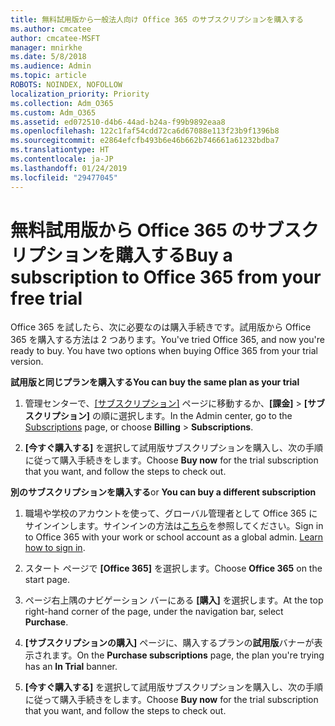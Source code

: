 ```yaml
---
title: 無料試用版から一般法人向け Office 365 のサブスクリプションを購入する
ms.author: cmcatee
author: cmcatee-MSFT
manager: mnirkhe
ms.date: 5/8/2018
ms.audience: Admin
ms.topic: article
ROBOTS: NOINDEX, NOFOLLOW
localization_priority: Priority
ms.collection: Adm_O365
ms.custom: Adm_O365
ms.assetid: ed072510-d4b6-44ad-b24a-f99b9892eaa8
ms.openlocfilehash: 122c1faf54cdd72ca6d67088e113f23b9f1396b8
ms.sourcegitcommit: e2864efcfb493b6e46b662b746661a61232bdba7
ms.translationtype: HT
ms.contentlocale: ja-JP
ms.lasthandoff: 01/24/2019
ms.locfileid: "29477045"
---
```

# <a name="buy-a-subscription-to-office-365-from-your-free-trial"></a><span data-ttu-id="5275c-102">無料試用版から Office 365 のサブスクリプションを購入する</span><span class="sxs-lookup"><span data-stu-id="5275c-102">Buy a subscription to Office 365 from your free trial</span></span>

<span data-ttu-id="5275c-p101">Office 365 を試したら、次に必要なのは購入手続きです。試用版から Office 365 を購入する方法は 2 つあります。</span><span class="sxs-lookup"><span data-stu-id="5275c-p101">You've tried Office 365, and now you're ready to buy. You have two options when buying Office 365 from your trial version.</span></span>
  
 <span data-ttu-id="5275c-105">**試用版と同じプランを購入する**</span><span class="sxs-lookup"><span data-stu-id="5275c-105">**You can buy the same plan as your trial**</span></span>
  
1. <span data-ttu-id="5275c-106">管理センターで、[[サブスクリプション]](https://go.microsoft.com/fwlink/p/?linkid=842054) ページに移動するか、**[課金]** \> **[サブスクリプション]** の順に選択します。</span><span class="sxs-lookup"><span data-stu-id="5275c-106">In the Admin center, go to the [Subscriptions](https://go.microsoft.com/fwlink/p/?linkid=842054) page, or choose **Billing** \> **Subscriptions**.</span></span>
    
2. <span data-ttu-id="5275c-107">**[今すぐ購入する]** を選択して試用版サブスクリプションを購入し、次の手順に従って購入手続きをします。</span><span class="sxs-lookup"><span data-stu-id="5275c-107">Choose **Buy now** for the trial subscription that you want, and follow the steps to check out.</span></span> 
    
<span data-ttu-id="5275c-108">**別のサブスクリプションを購入する**</span><span class="sxs-lookup"><span data-stu-id="5275c-108">or **You can buy a different subscription**</span></span>
  
1. <span data-ttu-id="5275c-109">職場や学校のアカウントを使って、グローバル管理者として Office 365 にサインインします。サインインの方法は[こちら](https://support.office.com/article/e9eb7d51-5430-4929-91ab-6157c5a050b4)を参照してください。</span><span class="sxs-lookup"><span data-stu-id="5275c-109">Sign in to Office 365 with your work or school account as a global admin. [Learn how to sign in](https://support.office.com/article/e9eb7d51-5430-4929-91ab-6157c5a050b4).</span></span>
    
2. <span data-ttu-id="5275c-110">スタート ページで **[Office 365]** を選択します。</span><span class="sxs-lookup"><span data-stu-id="5275c-110">Choose **Office 365** on the start page.</span></span> 
    
3. <span data-ttu-id="5275c-111">ページ右上隅のナビゲーション バーにある **[購入]** を選択します。</span><span class="sxs-lookup"><span data-stu-id="5275c-111">At the top right-hand corner of the page, under the navigation bar, select **Purchase**.</span></span>
    
4. <span data-ttu-id="5275c-112">**[サブスクリプションの購入]** ページに、購入するプランの**試用版**バナーが表示されます。</span><span class="sxs-lookup"><span data-stu-id="5275c-112">On the **Purchase subscriptions** page, the plan you're trying has an **In Trial** banner.</span></span> 
    
5. <span data-ttu-id="5275c-113">**[今すぐ購入する]** を選択して試用版サブスクリプションを購入し、次の手順に従って購入手続きをします。</span><span class="sxs-lookup"><span data-stu-id="5275c-113">Choose **Buy now** for the trial subscription that you want, and follow the steps to check out.</span></span> 
    

